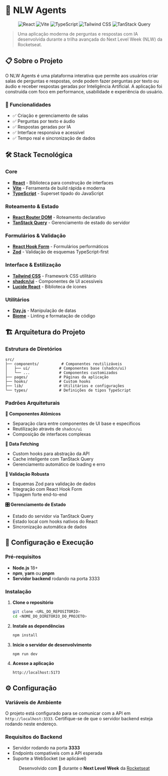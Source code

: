 # 🤖 NLW Agents

<div align="center">
  <img src="https://img.shields.io/badge/React-20232A?style=for-the-badge&logo=react&logoColor=61DAFB" alt="React"/>
  <img src="https://img.shields.io/badge/Vite-B73BFE?style=for-the-badge&logo=vite&logoColor=FFD62E" alt="Vite"/>
  <img src="https://img.shields.io/badge/TypeScript-007ACC?style=for-the-badge&logo=typescript&logoColor=white" alt="TypeScript"/>
  <img src="https://img.shields.io/badge/Tailwind_CSS-38B2AC?style=for-the-badge&logo=tailwind-css&logoColor=white" alt="Tailwind CSS"/>
  <img src="https://img.shields.io/badge/TanStack_Query-FF4154?style=for-the-badge&logo=tanstack&logoColor=white" alt="TanStack Query"/>
</div>

> Uma aplicação moderna de perguntas e respostas com IA desenvolvida durante a trilha avançada do Next Level Week (NLW) da Rocketseat.

## 📋 Sobre o Projeto

O NLW Agents é uma plataforma interativa que permite aos usuários criar salas de perguntas e respostas, onde podem fazer perguntas por texto ou áudio e receber respostas geradas por Inteligência Artificial. A aplicação foi construída com foco em performance, usabilidade e experiência do usuário.

### 🎯 Funcionalidades

- ✅ Criação e gerenciamento de salas
- ✅ Perguntas por texto e áudio
- ✅ Respostas geradas por IA
- ✅ Interface responsiva e acessível
- ✅ Tempo real e sincronização de dados

## 🛠️ Stack Tecnológica

### Core

- **[React](https://react.dev/)** - Biblioteca para construção de interfaces
- **[Vite](https://vitejs.dev/)** - Ferramenta de build rápida e moderna
- **[TypeScript](https://www.typescriptlang.org/)** - Superset tipado do JavaScript

### Roteamento & Estado

- **[React Router DOM](https://reactrouter.com/)** - Roteamento declarativo
- **[TanStack Query](https://tanstack.com/query/latest)** - Gerenciamento de estado do servidor

### Formulários & Validação

- **[React Hook Form](https://react-hook-form.com/)** - Formulários performáticos
- **[Zod](https://zod.dev/)** - Validação de esquemas TypeScript-first

### Interface & Estilização

- **[Tailwind CSS](https://tailwindcss.com/)** - Framework CSS utilitário
- **[shadcn/ui](https://ui.shadcn.com/)** - Componentes de UI acessíveis
- **[Lucide React](https://lucide.dev/)** - Biblioteca de ícones

### Utilitários

- **[Day.js](https://day.js.org/)** - Manipulação de datas
- **[Biome](https://biomejs.dev/)** - Linting e formatação de código

## 🏗️ Arquitetura do Projeto

### Estrutura de Diretórios

```
src/
├── components/          # Componentes reutilizáveis
│   ├── ui/             # Componentes base (shadcn/ui)
│   └── ...             # Componentes customizados
├── pages/              # Páginas da aplicação
├── hooks/              # Custom hooks
├── lib/                # Utilitários e configurações
└── types/              # Definições de tipos TypeScript
```

### Padrões Arquiteturais

**🧩 Componentes Atômicos**

- Separação clara entre componentes de UI base e específicos
- Reutilização através de `shadcn/ui`
- Composição de interfaces complexas

**🔄 Data Fetching**

- Custom hooks para abstração da API
- Cache inteligente com TanStack Query
- Gerenciamento automático de loading e erro

**📝 Validação Robusta**

- Esquemas Zod para validação de dados
- Integração com React Hook Form
- Tipagem forte end-to-end

**🎛️ Gerenciamento de Estado**

- Estado do servidor via TanStack Query
- Estado local com hooks nativos do React
- Sincronização automática de dados

## 🚀 Configuração e Execução

### Pré-requisitos

- **Node.js** 18+
- **npm**, **yarn** ou **pnpm**
- **Servidor backend** rodando na porta 3333

### Instalação

1. **Clone o repositório**

   ```bash
   git clone <URL_DO_REPOSITORIO>
   cd <NOME_DO_DIRETORIO_DO_PROJETO>
   ```

2. **Instale as dependências**

   ```bash
   npm install
   ```

3. **Inicie o servidor de desenvolvimento**

   ```bash
   npm run dev
   ```

4. **Acesse a aplicação**
   ```
   http://localhost:5173
   ```

## ⚙️ Configuração

### Variáveis de Ambiente

O projeto está configurado para se comunicar com a API em `http://localhost:3333`. Certifique-se de que o servidor backend esteja rodando neste endereço.

### Requisitos do Backend

- Servidor rodando na porta **3333**
- Endpoints compatíveis com a API esperada
- Suporte a WebSocket (se aplicável)

<div align="center">
  <p>Desenvolvido com 💜 durante o <strong>Next Level Week</strong> da <a href="https://rocketseat.com.br">Rocketseat</a></p>
</div>
